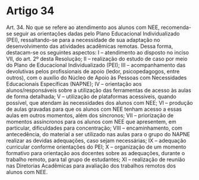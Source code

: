 # Artigo 34

Art. 34. No que se refere ao atendimento aos alunos com NEE, recomenda-se seguir as orientações dadas pelo Plano Educacional
Individualizado (PEI), ressaltando-se para a necessidade de sua adaptação no desenvolvimento das atividades acadêmicas remotas.
Dessa forma, destacam-se os seguintes aspectos:
I – atendimento ao disposto no inciso VII, do art. 2º desta Resolução;
II – realização do estudo de caso por meio do Plano de Educacional Individualizado (PEI);
III – acompanhamento das devolutivas pelos profissionais de apoio (ledor, psicopedagogos, entre outros), com o auxílio do Núcleo
de Apoio às Pessoas com Necessidades Educacionais Específicas (NAPNE);
IV – orientação aos alunos/responsáveis sobre a utilização das ferramentas de acesso às aulas de forma detalhada;
V – utilização de plataformas acessíveis, quando possível, que atendam às necessidades dos alunos com NEE;
VI – produção de aulas gravadas para que os alunos com NEE tenham acesso a essas aulas em outros momentos, além dos
síncronos;
VII – priorização de momentos assíncronos para os alunos com NEE que apresentem, em particular, dificuldades para
concentração;
VIII – encaminhamento, com antecedência, do material a ser utilizado nas aulas para o grupo do NAPNE realizar as devidas
adequações, caso sejam necessárias;
IX – adequação curricular conforme orientações do PEI;
X – organização de um momento formativo para orientação aos docentes sobre as adequações, durante o trabalho remoto, para tal
grupo de estudantes;
XI – realização de reunião nas Diretorias Acadêmicas para avaliação dos trabalhos remotos dos alunos com NEE.
